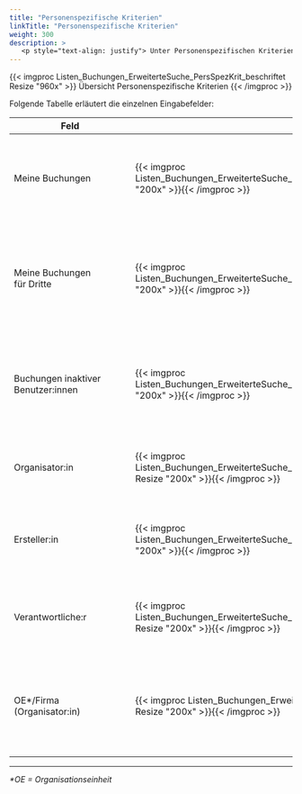 ```yaml
---
title: "Personenspezifische Kriterien"
linkTitle: "Personenspezifische Kriterien"
weight: 300
description: >
   <p style="text-align: justify"> Unter Personenspezifischen Kriterien versteht man Merkmale, welche die erstellenden, organisierenden oder verantwortungstragenden Personen betreffen sowie die Kostenstelle, welcher die Buchung zugeordnet ist. <P>
---
```


{{< imgproc Listen_Buchungen_ErweiterteSuche_PersSpezKrit_beschriftet Resize "960x" >}}
Übersicht Personenspezifische Kriterien 
{{< /imgproc >}}

Folgende Tabelle erläutert die einzelnen Eingabefelder:

|<div style="width:200px">Feld</div>|<div style="width:200px"></div>|Funktion|
|---|---|---|
|Meine Buchungen|{{< imgproc Listen_Buchungen_ErweiterteSuche_PersSpezKrit_Checkb1 Resize "200x" >}}{{< /imgproc >}}|<p style="text-align: justify">Aktivieren Sie diese Checkbox, um Buchungen zu finden, bei denen Sie selbst Organisator:in sind.</p>|
|Meine Buchungen </br> für Dritte|{{< imgproc Listen_Buchungen_ErweiterteSuche_PersSpezKrit_Checkb2 Resize "200x" >}}{{< /imgproc >}}|<p style="text-align: justify"> Aktivieren Sie diese Checkbox, um Buchungen zu finden, die Sie zwar erstellt haben, bei denen Sie jedoch selbst nicht Organisator:in sind. </p>|
|Buchungen inaktiver </br> Benutzer:innen|{{< imgproc Listen_Buchungen_ErweiterteSuche_PersSpezKrit_Checkb3 Resize "200x" >}}{{< /imgproc >}}|<p style="text-align: justify">Aktivieren Sie diese Checkbox, um Buchungen zu finden, die von nicht mehr aktiven Mitarbeitenden getätigt wurden.</p>|
|Organisator:in|{{< imgproc Listen_Buchungen_ErweiterteSuche_PersSpezKrit_Organisator Resize "200x" >}}{{< /imgproc >}}|<p style="text-align: justify">Tragen Sie hier den Namen der Person ein, welche die Buchung organsiert.</p>|
|Ersteller:in|{{< imgproc Listen_Buchungen_ErweiterteSuche_PersSpezKrit_Ersteller Resize "200x" >}}{{< /imgproc >}}|<p style="text-align: justify">Tragen Sie hier den Namen der Person ein, welche die Buchung erstellt hat.</p>|
|Verantwortliche:r|{{< imgproc Listen_Buchungen_ErweiterteSuche_PersSpezKrit_Verantwortlicher Resize "200x" >}}{{< /imgproc >}}|<p style="text-align: justify">Tragen Sie hier den Namen der Person ein, welche die Verantwortung für die Buchung trägt.</p>|
|OE*/Firma (Organisator:in)|{{< imgproc Listen_Buchungen_ErweiterteSuche_PersSpezKrit_OE Resize "200x" >}}{{< /imgproc >}}|<p style="text-align: justify">Tragen Sie hier den Firmennamen oder den Namen der Organisationseinheit ein, für welche die organisierende Person arbeitet.</p>|
---

_*OE = Organisationseinheit_